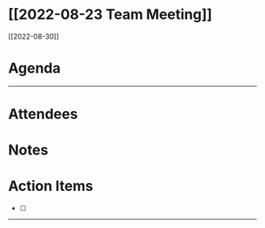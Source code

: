 # [[2022-08-23 Team Meeting]]
[[2022-08-30]]

# Agenda

---
# Attendees


# Notes


# Action Items
- [ ] 

---



